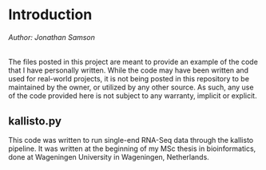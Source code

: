 # Introduction
###### Author: Jonathan Samson
The files posted in this project are meant to provide an example
of the code that I have personally written.  While the code may
have been written and used for real-world projects, it is not 
being posted in this repository to be maintained by the owner, or utilized by
any other source.  As such, any use of the code provided here is
not subject to any warranty, implicit or explicit.

## kallisto.py
This code was written to run single-end RNA-Seq data through the
kallisto pipeline. It was written at the beginning of my MSc thesis
in bioinformatics, done at Wageningen University in Wageningen, Netherlands.
